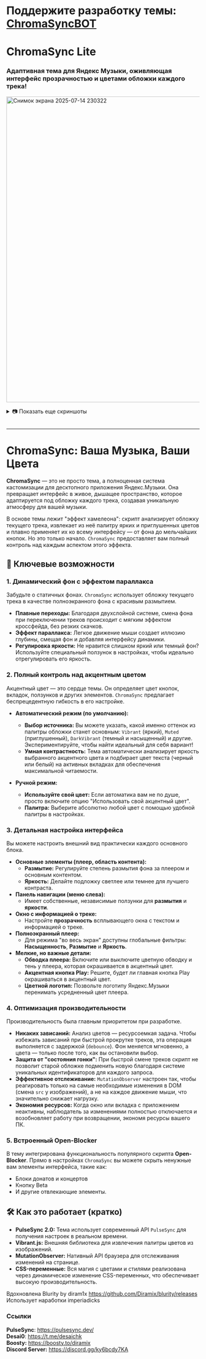 # Поддержите разработку темы: [ChromaSyncBOT](https://t.me/ChromaSyncBOT)
# **ChromaSync Lite**

### Адаптивная тема для Яндекс Музыки, оживляющая интерфейс прозрачностью и цветами обложки каждого трека!
<img width="1917" height="797" alt="Снимок экрана 2025-07-14 230322" src="https://github.com/user-attachments/assets/50c29c55-2cca-49fa-9229-4d50add96efd" /> <br>
<details>
  <summary>📷 Показать еще скриншоты</summary>

  <img width="1920" height="799" alt="Снимок экрана 2025-07-14 225906" src="https://github.com/user-attachments/assets/5ba94734-e255-4bf3-a224-f46cf1bca4ea" />

  <img width="1919" height="799" alt="Снимок экрана 2025-07-14 225945" src="https://github.com/user-attachments/assets/e12b6220-daf9-44bb-9b22-a30ae0525768" />

  <img width="2446" height="798" alt="Снимок экрана 2025-07-14 230142" src="https://github.com/user-attachments/assets/97d9b96e-981d-4196-956d-5897f130b6bc" />

</details>
<br>

***

# ChromaSync: Ваша Музыка, Ваши Цвета

**ChromaSync** — это не просто тема, а полноценная система кастомизации для десктопного приложения Яндекс.Музыки. Она превращает интерфейс в живое, дышащее пространство, которое адаптируется под обложку каждого трека, создавая уникальную атмосферу для вашей музыки.

В основе темы лежит "эффект хамелеона": скрипт анализирует обложку текущего трека, извлекает из неё палитру ярких и приглушенных цветов и плавно применяет их ко всему интерфейсу — от фона до мельчайших кнопок. Но это только начало. `ChromaSync` предоставляет вам полный контроль над каждым аспектом этого эффекта.

## 🌈 Ключевые возможности

### 1. Динамический фон с эффектом параллакса

Забудьте о статичных фонах. `ChromaSync` использует обложку текущего трека в качестве полноэкранного фона с красивым размытием.

*   **Плавные переходы:** Благодаря двухслойной системе, смена фона при переключении треков происходит с мягким эффектом кроссфейда, без резких скачков.
*   **Эффект параллакса:** Легкое движение мыши создает иллюзию глубины, смещая фон и добавляя интерфейсу динамики.
*   **Регулировка яркости:** Не нравится слишком яркий или темный фон? Используйте специальный ползунок в настройках, чтобы идеально отрегулировать его яркость.

### 2. Полный контроль над акцентным цветом

Акцентный цвет — это сердце темы. Он определяет цвет кнопок, вкладок, ползунков и других элементов. `ChromaSync` предлагает беспрецедентную гибкость в его настройке.

*   **Автоматический режим (по умолчанию):**
    *   **Выбор источника:** Вы можете указать, какой именно оттенок из палитры обложки станет основным: `Vibrant` (яркий), `Muted` (приглушенный), `DarkVibrant` (темный и насыщенный) и другие. Экспериментируйте, чтобы найти идеальный для себя вариант!
    *   **Умная контрастность:** Тема автоматически анализирует яркость выбранного акцентного цвета и подбирает цвет текста (черный или белый) на активных вкладках для обеспечения максимальной читаемости.

*   **Ручной режим:**
    *   **Используйте свой цвет:** Если автоматика вам не по душе, просто включите опцию "Использовать свой акцентный цвет".
    *   **Палитра:** Выберите абсолютно любой цвет с помощью удобной палитры в настройках.

### 3. Детальная настройка интерфейса

Вы можете настроить внешний вид практически каждого основного блока.

*   **Основные элементы (плеер, область контента):**
    *   **Размытие:** Регулируйте степень размытия фона за плеером и основным контентом.
    *   **Яркость:** Делайте подложку светлее или темнее для лучшего контраста.
*   **Панель навигации (меню слева):**
    *   Имеет собственные, независимые ползунки для **размытия** и **яркости**.
*   **Окно с информацией о треке:**
    *   Настройте **прозрачность** всплывающего окна с текстом и информацией о треке.
*   **Полноэкранный плеер:**
    *   Для режима "во весь экран" доступны глобальные фильтры: **Насыщенность**, **Размытие** и **Яркость**.
*   **Мелкие, но важные детали:**
    *   **Обводка плеера:** Включите или выключите цветную обводку и тень у плеера, которая окрашивается в акцентный цвет.
    *   **Акцентная кнопка Play:** Решите, будет ли главная кнопка Play окрашиваться в акцентный цвет.
    *   **Цветной логотип:** Позвольте логотипу Яндекс.Музыки перенимать усредненный цвет плеера.

### 4. Оптимизация производительности

Производительность была главным приоритетом при разработке.

*   **Никаких зависаний:** Анализ цветов — ресурсоемкая задача. Чтобы избежать зависаний при быстрой прокрутке треков, эта операция выполняется с задержкой (`debounce`). Фон меняется мгновенно, а цвета — только после того, как вы остановили выбор.
*   **Защита от "состояния гонки":** При быстрой смене треков скрипт не позволит старой обложке подменить новую благодаря системе уникальных идентификаторов для каждого запроса.
*   **Эффективное отслеживание:** `MutationObserver` настроен так, чтобы реагировать только на самые необходимые изменения в DOM (смена `src` у изображений), а не на каждое движение мыши, что значительно снижает нагрузку.
*   **Экономия ресурсов:** Когда окно или вкладка с приложением неактивны, наблюдатель за изменениями полностью отключается и возобновляет работу при возвращении, экономя ресурсы вашего ПК.

### 5. Встроенный Open-Blocker

В тему интегрирована функциональность популярного скрипта **Open-Blocker**. Прямо в настройках `ChromaSync` вы можете скрыть ненужные вам элементы интерфейса, такие как:
*   Блоки донатов и концертов
*   Кнопку Beta
*   И другие отвлекающие элементы.

## 🛠️ Как это работает (кратко)

*   **PulseSync 2.0:** Тема использует современный API `PulseSync` для получения настроек в реальном времени.
*   **Vibrant.js:** Внешняя библиотека для извлечения палитры цветов из изображений.
*   **MutationObserver:** Нативный API браузера для отслеживания изменений на странице.
*   **CSS-переменные:** Вся магия с цветами и стилями реализована через динамическое изменение CSS-переменных, что обеспечивает высокую производительность.

Вдохновлена Blurity by diram1x https://github.com/Diramix/blurity/releases
Использует наработки imperiadicks

### Ссылки

**PulseSync**: https://pulsesync.dev/ <br>
**Desai0**: https://t.me/desaichk <br>
**Boosty:** https://boosty.to/diramix <br>
**Discord Server:** https://discord.gg/ky6bcdy7KA
